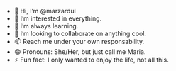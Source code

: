 - 👋 Hi, I’m @marzardul
- 👀 I’m interested in everything.
- 🌱 I’m always learning.
- 💞️ I’m looking to collaborate on anything cool.
- 📫 Reach me under your own responsability. 
- 😄 Pronouns: She/Her, but just call me Maria.
- ⚡ Fun fact: I only wanted to enjoy the life, not all this.

